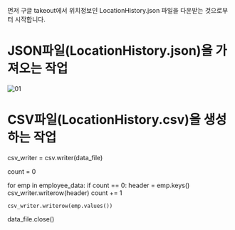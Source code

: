 먼저 구글 takeout에서 위치정보인 LocationHistory.json 파일을 다운받는 것으로부터 시작합니다.

# JSON파일(LocationHistory.json)을 가져오는 작업
![01](https://user-images.githubusercontent.com/66988643/86301185-21d8b300-bc40-11ea-81b5-baf547e5b9a3.PNG)

# CSV파일(LocationHistory.csv)을 생성하는 작업

csv_writer = csv.writer(data_file)

count = 0

for emp in employee_data:
    if count == 0:
        header = emp.keys()
        csv_writer.writerow(header)
        count += 1

    csv_writer.writerow(emp.values())

data_file.close()


